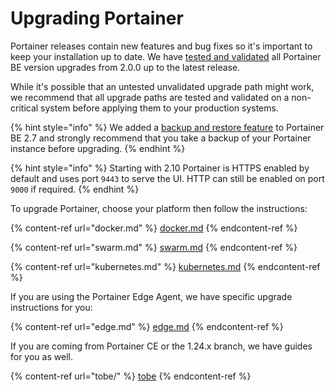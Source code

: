 # Upgrading Portainer

Portainer releases contain new features and bug fixes so it's important to keep your installation up to date. We have [tested and validated](../requirements-and-prerequisites.md#validated-configurations) all Portainer BE version upgrades from 2.0.0 up to the latest release.

While it's possible that an untested unvalidated upgrade path might work, we recommend that all upgrade paths are tested and validated on a non-critical system before applying them to your production systems.

{% hint style="info" %}
We added a [backup and restore feature](../../admin/settings/#backup-portainer) to Portainer BE 2.7 and strongly recommend that you take a backup of your Portainer instance before upgrading.
{% endhint %}

{% hint style="info" %}
Starting with 2.10 Portainer is HTTPS enabled by default and uses port `9443` to serve the UI. HTTP can still be enabled on port `9000` if required.
{% endhint %}

To upgrade Portainer, choose your platform then follow the instructions:

{% content-ref url="docker.md" %}
[docker.md](docker.md)
{% endcontent-ref %}

{% content-ref url="swarm.md" %}
[swarm.md](swarm.md)
{% endcontent-ref %}

{% content-ref url="kubernetes.md" %}
[kubernetes.md](kubernetes.md)
{% endcontent-ref %}

If you are using the Portainer Edge Agent, we have specific upgrade instructions for you:

{% content-ref url="edge.md" %}
[edge.md](edge.md)
{% endcontent-ref %}

If you are coming from Portainer CE or the 1.24.x branch, we have guides for you as well.

{% content-ref url="tobe/" %}
[tobe](tobe/)
{% endcontent-ref %}
